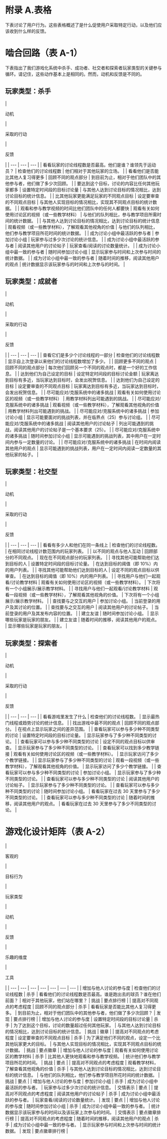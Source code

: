 # 附录 A.表格

下表讨论了用户行为。这些表格概述了是什么促使用户采取特定行动，以及他们应该收到什么样的反馈。

# 啮合回路（表 A-1）

下表指出了我们游戏化系统中杀手、成功者、社交者和探索者玩家类型的关键参与循环。请记住，这些动作基本上是相同的。然而，动机和反馈是不同的。

## 玩家类型：杀手

<colgroup><col style="text-align: left"> <col style="text-align: left"> <col style="text-align: left"></colgroup> 
| 

动机

 | 

采取的行动

 | 

反馈

 |
| --- | --- | --- |
| 看看玩家的讨论线程数是否最高。他们是谁？谁领先于运动员？ | 检查他们的讨论线程数 | 他们相对于其他玩家的立场。 |
| 看看他们是否能比其他人复习得更多 | 回顾不同的观点部分 | 到目前为止，相对于他们团队中的其他参与者，他们做了多少次回顾。 |
| 要达到这个目标，讨论的内容比任何其他玩家都多 | 设置特定时间段的目标讨论量 | 与其他人达到讨论目标的情况相比，达到讨论目标的统计信息。 |
| 比其他玩家更能满足玩家的不同观点目标 | 设定要审查的不同观点目标 | 与其他人实现目标的情况相比，实现其不同观点目标的统计数据。 |
| 观看和参与教学视频的时间比他们团队中的任何人都要快 | 观看有关如何使用讨论区的视频（或一些教学材料） | 与他们的队列相比，参与教学项目所需时间的统计数据。 |
| 与其他人达到讨论目标的情况相比，达到讨论目标的统计信息 | 观看视频（或一些教学材料），了解观看其他视角的价值 | 与他们的队列相比，他们参与教学项目所花时间的统计数据。 |
| 成为讨论小组中最活跃的参与者 | 参加讨论小组 | 玩家参与过多少次讨论的统计信息。 |
| 成为讨论小组中最活跃的参与者 | 阅读其他用户的讨论帖子 | 玩家查看/阅读的讨论数量统计。 |
| 成为讨论小组中最一致的参与者 | 随时间参加讨论小组 | 显示玩家参与时间和上次参与时间的统计数据。 |
| 成为讨论小组中最一致的参与者 | 随着时间的推移，阅读其他用户的观点 | 统计数据显示该玩家参与的时间和上次参与的时间。 |

## 玩家类型：成就者

<colgroup><col style="text-align: left"> <col style="text-align: left"> <col style="text-align: left"></colgroup> 
| 

动机

 | 

采取的行动

 | 

反馈

 |
| --- | --- | --- |
| 查看它们是多少个讨论线程的一部分 | 检查他们的讨论线程数 | 显示自上次登录以来他们的讨论线程数增加了多少。 |
| 回顾更多不同的观点 | 回顾不同的观点部分 | 每次他们回顾另一个不同的观点时，都是一个好的工作信息。 |
| 达到他们为自己设定的目标 | 设定特定时间段的目标讨论金额 | 玩家离达到目标有多近，当玩家达到目标时，会发出祝贺信息。 |
| 达到他们为自己设定的目标 | 设定要审查的不同观点目标 | 玩家离达到目标有多近，当玩家达到目标时，会发出祝贺信息。 |
| 尽可能应对/克服系统中的诸多挑战 | 观看有关如何使用讨论区的视频（或一些教学材料） | 用教学材料列出可能遇到的挑战。 |
| 尽可能应对/克服系统中的诸多挑战 | 观看视频（或一些教学材料），了解观看其他视角的价值 | 用教学材料列出可能遇到的挑战。 |
| 尽可能应对/克服系统中的诸多挑战 | 参加讨论小组 | 显示可能要面对的挑战列表，并在临界点（25）参与讨论组。 |
| 尽可能应对/克服系统中的诸多挑战 | 阅读其他用户的讨论帖子 | 列出可能遇到的挑战，阅读其他用户的讨论帖子是一个基本要求（25）。 |
| 尽可能应对/克服系统中的诸多挑战 | 随时间参加讨论小组 | 显示可能遇到的挑战列表，其中用户在一定时间内参与一定数量的讨论。 |
| 尽可能应对/克服系统中的诸多挑战 | 在时间内阅读其他用户的观点 | 显示可能遇到的挑战列表，用户在一定时间内阅读一定数量的其他玩家的帖子。 |

## 玩家类型：社交型

<colgroup><col style="text-align: left"> <col style="text-align: left"> <col style="text-align: left"></colgroup> 
| 

动机

 | 

采取的行动

 | 

反馈

 |
| --- | --- | --- |
| 看看有多少人和他们在同一条线上 | 检查他们的讨论线程数。 | 在相同讨论线程计数范围内的玩家列表。 |
| 以不同的观点与他人互动 | 回顾部分的不同观点。 | 现在在不同观点部分的玩家列表。 |
| 寻找其他可能帮助他们达到目标的人 | 设置特定时间段的目标讨论量。 | 在达到目标的阈值（即 10%）内的用户列表。 |
| 寻找其他可能帮助他们达到目标的人 | 设定不同的观点目标以供审查。 | 在达到目标的阈值（即 10%）内的用户列表。 |
| 寻找用户与他们一起观看/讨论教学材料 | 观看有关如何使用讨论区的视频（或一些教学材料）。 | 下次将有一个小组展示/展示教学材料。 |
| 寻找用户与他们一起观看/讨论教学材料 | 观看一段视频（或一些教学材料），了解观看其他视角的价值。 | 下次将有一个小组展示/展示教学材料。 |
| 查找要与之交互的用户 | 参加讨论小组。 | 当前登录的用户及其讨论的位置。 |
| 查找要与之交互的用户 | 阅读其他用户的讨论帖子。 | 当前登录的用户及其发布内容的位置。 |
| 建立友谊 | 随时间参加讨论小组。 | 显示哪些玩家是玩家的朋友。 |
| 建立友谊 | 随着时间的推移，阅读其他用户的观点。 | 显示哪些玩家是玩家的朋友。 |

## 玩家类型：探索者

<colgroup><col style="text-align: left"> <col style="text-align: left"> <col style="text-align: left"></colgroup> 
| 

动机

 | 

采取的行动

 | 

反馈

 |
| --- | --- | --- |
| 看看游戏里发生了什么 | 检查他们的讨论线程数。 | 显示最热门线程或趋势讨论的统计信息。 |
| 找出游戏中最不同的观点 | 回顾不同的观点部分。 | 在视点上显示玩家之间的差异范围。 |
| 查看玩家可以参与多少种不同类型的讨论 | 设置特定时间段的目标讨论量。 | 显示玩家参与了多少种不同类型的讨论。 |
| 查看玩家可以参与多少种不同类型的讨论 | 设定不同的观点目标以供审查。 | 显示玩家参与了多少种不同类型的讨论。 |
| 查看玩家可以找到多少教学链接 | 观看有关如何使用讨论区的视频（或一些教学材料）。 | 显示玩家访问了多少个教学链接。 |
| 显示玩家参与了多少种不同类型的讨论 | 观看一段视频（或一些教学材料），了解观看其他视角的价值。 | 显示玩家访问了多少个教学链接。 |
| 查看玩家可以参与多少种不同类型的讨论 | 参加讨论小组。 | 显示玩家参与了多少种不同类型的讨论。 |
| 查看玩家可以参与多少种不同类型的讨论 | 阅读其他用户的讨论帖子。 | 显示玩家参与了多少种不同类型的讨论。 |
| 查看玩家可以参与多少种不同类型的讨论 | 随时间参加讨论小组。 | 看看玩家在过去 30 天里参与了多少不同类型的讨论。 |
| 查看玩家可以参与多少种不同类型的讨论 | 随着时间的推移，阅读其他用户的观点。 | 看看玩家在过去 30 天里参与了多少不同类型的讨论。 |

# 游戏化设计矩阵（表 A-2）

<colgroup><col style="text-align: left"> <col style="text-align: left"> <col style="text-align: left"> <col style="text-align: left"> <col style="text-align: left"> <col style="text-align: left"> <col style="text-align: left"></colgroup> 
| 

客观的

 | 

目标行为

 | 

玩家类型

 | 

动机

 | 

反馈

 | 

乐趣的维度

 | 

工具

 |
| --- | --- | --- | --- | --- | --- | --- |
| 增加与他人讨论的参与度 | 检查他们的讨论线程数 | 杀手 | 看看他们的讨论线程数是否最高。谁是跑出去的球员？谁在他们前面？ | 相对于其他玩家，他们站在哪里？ | 挑战 | 要点排行榜 |
| 提高对不同观点的考虑程度 | 回顾不同的观点部分 | 杀手 | 看看玩家是否能比其他人复习得更多。 | 到目前为止，相对于他们团队中的其他参与者，他们做了多少次回顾？ | 发现 | 要点排行榜 |
| 增加与他人讨论的参与度 | 设置特定时间段的目标讨论量 | 杀手 | 为了达到这个目标，讨论的数量超过任何其他玩家。 | 与其他人达到讨论目标的情况相比，达到讨论目标的统计信息。 | 挑战 | 徽章 |
| 提高对不同观点的考虑程度 | 设定要审查的不同观点目标 | 杀手 | 为了满足他们不同的观点，设定一个比其他玩家更大的目标。 | 与其他人实现目标的情况相比，实现其不同观点目标的统计数据。 | 挑战 | 要点徽章 |
| 增加与他人讨论的参与度 | 观看有关如何使用讨论区的教学材料 | 杀手 | 比其他人更快地观看和参与教学视频。 | 统计他们参与教学项目所花的时间。 | 挑战 | 要点 |
| 提高对不同观点的考虑程度 | 观看教学材料，了解查看其他视角的价值 | 杀手 | 与其他人达到讨论目标的情况相比，达到讨论目标的统计信息。 | 与他们的队列相比，他们参与教学项目所花时间的统计数据。 | 挑战 | 要点 |
| 增加与他人讨论的参与度 | 参加讨论小组 | 杀手 | 成为讨论小组中最活跃的参与者。 | 玩家参与过多少次讨论的统计信息。 | 交情表示 | 要点 |
| 提高对不同观点的考虑程度 | 阅读其他用户的讨论帖子 | 杀手 | 成为讨论小组中最活跃的参与者。 | 玩家查看/阅读的讨论数量统计。 | 发现 | 要点 |
| 增加与他人讨论的参与度 | 随时间参加讨论小组 | 杀手 | 成为讨论小组中最一致的参与者。 | 统计数据显示该玩家参与的时间以及该玩家上次参与的时间。 | 交情表示 | 要点徽章排行榜 |
| 提高对不同观点的考虑程度 | 随着时间的推移，阅读其他用户的观点 | 杀手 | 成为讨论小组中最一致的参与者。 | 显示玩家参与时间和上次参与时间的统计数据。 | 发现 | 要点徽章排行榜 |